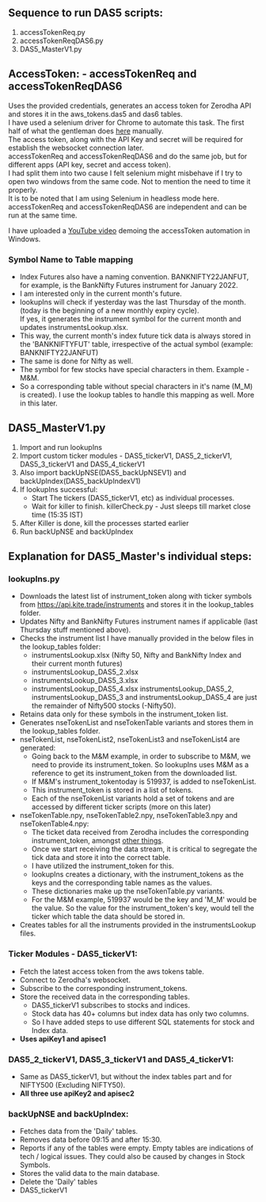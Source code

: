 ## **Sequence to run DAS5 scripts**:
1. accessTokenReq.py
2. accessTokenReqDAS6.py
3. DAS5_MasterV1.py

## **AccessToken: - accessTokenReq and accessTokenReqDAS6**  
Uses the provided credentials, generates an access token for Zerodha API and stores it in the aws_tokens.das5 and das6 tables.  
I have used a selenium driver for Chrome to automate this task. The first half of what the gentleman does [here](https://www.youtube.com/watch?v=TaJnJPBdQzU) manually.  
The access token, along with the API Key and secret will be required for establish the websocket connection later.  
accessTokenReq and accessTokenReqDAS6 and do the same job, but for different apps (API key, secret and access token).  
I had split them into two cause I felt selenium might misbehave if I try to open two windows from the same code. Not to mention the need to time it properly.  
It is to be noted that I am using Selenium in headless mode here.  
accessTokenReq and accessTokenReqDAS6 are independent and can be run at the same time.  
  
I have uploaded a [YouTube video](https://www.youtube.com/watch?v=0A-bnJRNJQk) demoing the accessToken automation in Windows.  

### **Symbol Name to Table mapping**
- Index Futures also have a naming convention. BANKNIFTY22JANFUT, for example, is the BankNifty Futures instrument for January 2022.
- I am interested only in the current month's future.
- lookupIns will check if yesterday was the last Thursday of the month.(today is the beginning of a new monthly expiry cycle).  
  If yes, it generates the instrument symbol for the current month and updates instrumentsLookup.xlsx.
- This way, the current month's index future tick data is always stored in the 'BANKNIFTYFUT' table, irrespective of the actual symbol (example: BANKNIFTY22JANFUT)
- The same is done for Nifty as well.
- The symbol for few stocks have special characters in them. Example - M&M.
- So a corresponding table without special characters in it's name (M_M) is created).
  I use the lookup tables to handle this mapping as well. More in this later.  

## **DAS5_MasterV1.py**
  1. Import and run lookupIns
  2. Import custom ticker modules - DAS5_tickerV1, DAS5_2_tickerV1, DAS5_3_tickerV1 and DAS5_4_tickerV1
  3. Also import backUpNSE(DAS5_backUpNSEV1) and backUpIndex(DAS5_backUpIndexV1)
  4. If lookupIns successful:
     - Start The tickers (DAS5_tickerV1, etc) as individual processes.
     - Wait for killer to finish. killerCheck.py - Just sleeps till market close time (15:35 IST)
  5. After Killer is done, kill the processes started earlier
  6. Run backUpNSE and backUpIndex

## **Explanation for DAS5_Master's individual steps:**  
### **lookupIns.py**
- Downloads the latest list of instrument_token along with ticker symbols from https://api.kite.trade/instruments and stores it in the lookup_tables folder.
- Updates Nifty and BankNifty Futures instrument names if applicable (last Thursday stuff mentioned above).
- Checks the instrument list I have manually provided in the below files in the lookup_tables folder:
  - instrumentsLookup.xlsx (Nifty 50, Nifty and BankNifty Index and their current month futures)
  - instrumentsLookup_DAS5_2.xlsx
  - instrumentsLookup_DAS5_3.xlsx
  - instrumentsLookup_DAS5_4.xlsx
    instrumentsLookup_DAS5_2, instrumentsLookup_DAS5_3 and instrumentsLookup_DAS5_4 are just the remainder of Nifty500 stocks (-Nifty50).
- Retains data only for these symbols in the instrument_token list.
- Generates nseTokenList and nseTokenTable variants and stores them in the lookup_tables folder.
- nseTokenList, nseTokenList2, nseTokenList3 and nseTokenList4 are generated:
    - Going back to the M&M example, in order to subscribe to M&M, we need to provide its instrument_token. 
      So lookupIns uses M&M as a reference to get its instrument_token from the downloaded list. 
    - If M&M's instrument_tokentoday is 519937, is added to nseTokenList. 
    - This instrument_token is stored in a list of tokens.
    - Each of the nseTokenList variants hold a set of tokens and are accessed by different ticker scripts (more on this later)
- nseTokenTable.npy, nseTokenTable2.npy, nseTokenTable3.npy and nseTokenTable4.npy:
    - The ticket data received from Zerodha includes the corresponding instrument_token, amongst [other things](https://kite.trade/docs/connect/v3/websocket/#modes).  
    - Once we start receiving the data stream, it is critical to segregate the tick data and store it into the correct table.
    - I have utilized the instrument_token for this.
    - lookupIns creates a dictionary, with the instrument_tokens as the keys and the corresponding table names as the values.
    - These dictionaries make up the nseTokenTable.py variants.
    - For the M&M example, 519937 would be the key and 'M_M' would be the value. So the value for the instrument_token's key, would tell the ticker which table the data should be stored in.
- Creates tables for all the instruments provided in the instrumentsLookup files.

### **Ticker Modules - DAS5_tickerV1:**  
- Fetch the latest access token from the aws tokens table.
- Connect to Zerodha's websocket.
- Subscribe to the corresponding instrument_tokens.
- Store the received data in the corresponding tables.
  - DAS5_tickerV1 subscribes to stocks and indices.
  - Stock data has 40+ columns but index data has only two columns.
  - So I have added steps to use different SQL statements for stock and Index data.
 - **Uses apiKey1 and apisec1**  

### **DAS5_2_tickerV1, DAS5_3_tickerV1 and DAS5_4_tickerV1:**  
- Same as DAS5_tickerV1, but without the index tables part and for NIFTY500 (Excluding NIFTY50).
- **All three use apiKey2 and apisec2**

### **backUpNSE and backUpIndex:**
- Fetches data from the 'Daily' tables.
- Removes data before 09:15 and after 15:30.
- Reports if any of the tables were empty. Empty tables are indications of tech / logical issues. They could also be caused by changes in Stock Symbols.
- Stores the valid data to the main database.
- Delete the 'Daily' tables
- DAS5_tickerV1 
